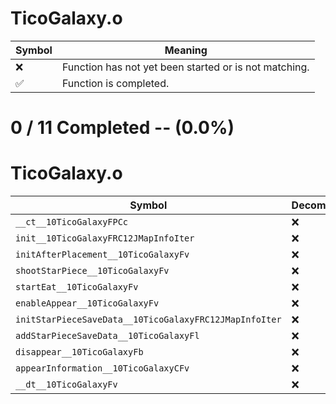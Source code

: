 # TicoGalaxy.o
| Symbol | Meaning 
| ------------- | ------------- 
| :x: | Function has not yet been started or is not matching. 
| :white_check_mark: | Function is completed. 


# 0 / 11 Completed -- (0.0%)
# TicoGalaxy.o
| Symbol | Decompiled? |
| ------------- | ------------- |
| `__ct__10TicoGalaxyFPCc` | :x: |
| `init__10TicoGalaxyFRC12JMapInfoIter` | :x: |
| `initAfterPlacement__10TicoGalaxyFv` | :x: |
| `shootStarPiece__10TicoGalaxyFv` | :x: |
| `startEat__10TicoGalaxyFv` | :x: |
| `enableAppear__10TicoGalaxyFv` | :x: |
| `initStarPieceSaveData__10TicoGalaxyFRC12JMapInfoIter` | :x: |
| `addStarPieceSaveData__10TicoGalaxyFl` | :x: |
| `disappear__10TicoGalaxyFb` | :x: |
| `appearInformation__10TicoGalaxyCFv` | :x: |
| `__dt__10TicoGalaxyFv` | :x: |
